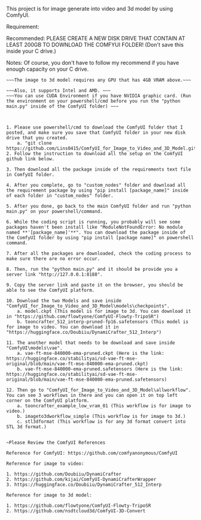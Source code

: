 This project is for image generate into video and 3d model by using ComfyUI. 

Requirement:

Recommended: PLEASE CREATE A NEW DISK DRIVE THAT CONTAIN AT LEAST 200GB TO DOWNLOAD THE COMFYUI FOLDER! (Don't save this inside your C drive.)

Notes: Of course, you don't have to follow my recommend if you have enough capacity on your C drive.
 
~~~The image to video only supports any GPU that has 8GB VRAM above.~~~
~~~The image to 3d model requires any GPU that has 4GB VRAM above.~~~

~~~Also, it supports Intel and AMD. ~~~
~~~You can use CUDA Environment if you have NVIDIA graphic card. (Run the environment on your powershell/cmd before you run the "python main.py" inside of the ComfyUI folder) ~~~



1. Please use powershell/cmd to download the ComfyUI folder that I posted, and make sure you save that ComfyUI folder in your new disk drive that you created.
    a. "git clone https://github.com/Lins0415/ComfyUI_for_Image_to_Video_and_3D_Model.git"
2. Follow the instruction to download all the setup on the ComfyUI github link below.

3. Then download all the package inside of the requirements text file in ComfyUI folder.

4. After you complete, go to "custom_nodes" folder and download all the requirement package by using "pip install [package_name]" inside of each folder in "custom_nodes" folder.

5. After you done, go back to the main ComfyUI folder and run "python main.py" on your powershell/command.

6. While the coding script is running, you probably will see some packages haven't been install like "ModuleNotFoundError: No module named **'[package_name]'**". You can download the package inside of the ComfyUI folder by using "pip install [package name]" on powershell command.

7. After all the packages are downloaded, check the coding process to make sure there are no error occur.

8. Then, run the "python main.py" and it should be provide you a server link "http://127.0.0.1:8188".

9. Copy the server link and paste it on the browser, you should be able to see the ComfyUI platform.

10. Download the two Models and save inside "ComfyUI_for_Image_to_Video_and_3D_Model\models\checkpoints".
    a. model.ckpt (This model is for image to 3d. You can download it in "https://github.com/flowtyone/ComfyUI-Flowty-TripoSR")
    b. tooncrafter_512_interp-pruned-fp16.safetensors (This model is for image to video. You can download it in "https://huggingface.co/Doubiiu/DynamiCrafter_512_Interp")

11. The another model that needs to be download and save inside "ComfyUI\models\vae".
    a. vae-ft-mse-840000-ema-pruned.ckpt (Here is the link: https://huggingface.co/stabilityai/sd-vae-ft-mse-original/blob/main/vae-ft-mse-840000-ema-pruned.ckpt)
    b. vae-ft-mse-840000-ema-pruned.safetensors (Here is the link: https://huggingface.co/stabilityai/sd-vae-ft-mse-original/blob/main/vae-ft-mse-840000-ema-pruned.safetensors)

12. Then go to "ComfyUI_for_Image_to_Video_and_3D_Model\allworkflow". You can see 3 workflows in there and you can open it on top left corner on the ComfyUI platform.
    a. tooncrafter_example_low_vram_01 (This workflow is for image to video.)
    b. imageto3dworkflow_simple (This workflow is for image to 3d.)
    c. stl3dformat (This workflow is for any 3d format convert into STL 3d format.)


~Please Review the ComfyUI References

Reference for ComfyUI: https://github.com/comfyanonymous/ComfyUI

Reference for image to video: 

1. https://github.com/Doubiiu/DynamiCrafter
2. https://github.com/kijai/ComfyUI-DynamiCrafterWrapper
3. https://huggingface.co/Doubiiu/DynamiCrafter_512_Interp

Reference for image to 3d model:

1. https://github.com/flowtyone/ComfyUI-Flowty-TripoSR
2. https://github.com/nsdtcloud3d/ComfyUI-3D-Convert
